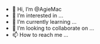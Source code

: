 - 👋 Hi, I’m @AgieMac
- 👀 I’m interested in ...
- 🌱 I’m currently learning ...
- 💞️ I’m looking to collaborate on ...
- 📫 How to reach me ...

<!---
AgieMac/AgieMac is a ✨ special ✨ repository because its `README.md` (this file) appears on your GitHub profile.
You can click the Preview link to take a look at your changes.
--->
